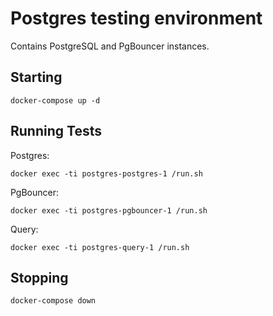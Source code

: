# Postgres testing environment

Contains PostgreSQL and PgBouncer instances.

## Starting

```
docker-compose up -d
```

## Running Tests

Postgres:

```
docker exec -ti postgres-postgres-1 /run.sh
```

PgBouncer:
```
docker exec -ti postgres-pgbouncer-1 /run.sh
```

Query:

```
docker exec -ti postgres-query-1 /run.sh
```

## Stopping

```
docker-compose down
```
